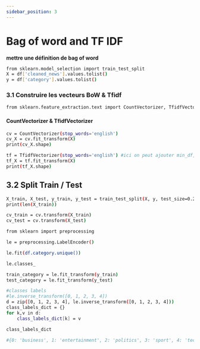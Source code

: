 ```yaml
---
sidebar_position: 3
---
```


# Bag of word and TF IDF

**mettre une définition de bag of word**

```bash
from sklearn.model_selection import train_test_split
X = df['cleaned_news'].values.tolist()
y = df['category'].values.tolist()
```

### 3.1 Construire les vecteurs BoW & Tfidf

```bash
from sklearn.feature_extraction.text import CountVectorizer, TfidfVectorizer
```

#### CountVectorizer & TfidfVectorizer

```bash
cv = CountVectorizer(stop_words='english')
cv_X = cv.fit_transform(X)
print(cv_X.shape)

tf = TfidfVectorizer(stop_words='english') #ici on peut ajouter min_df, max_df. voir la doc de TfidfVectorizer !!
tf_X = tf.fit_transform(X)
print(tf_X.shape)
```

## 3.2 Split Train / Test

```bash
X_train, X_test, y_train, y_test = train_test_split(X, y, test_size=0.2, random_state=42)
print(len(X_train))

cv_train = cv.transform(X_train)
cv_test = cv.transform(X_test)

from sklearn import preprocessing

le = preprocessing.LabelEncoder()

le.fit(df.category.unique())

le.classes_

train_category = le.fit_transform(y_train)
test_category = le.fit_transform(y_test)

#classes labels
#le.inverse_transform([0, 1, 2, 3, 4])
d = zip([0, 1, 2, 3, 4], le.inverse_transform([0, 1, 2, 3, 4]))
class_labels_dict = {}
for k,v in d:
    class_labels_dict[k] = v

class_labels_dict

#{0: 'business', 1: 'entertainment', 2: 'politics', 3: 'sport', 4: 'tech'}
```

